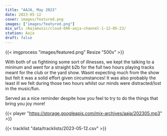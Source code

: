 ```yaml
---
title: "AAJA, May 2023"
date: 2023-05-12
cover: images/featured.png
images: ["images/featured.png"]
mix_url: /Aajamusic/cloud-696-aaja-channel-1-12-05-23/
station: Aaja
draft: false
---
```


{{< imgprocess "images/featured.png" Resize "500x" >}}

With both of us fightining some sort of illnesses, we kept the talking to a mininum and went for a straight b2b for the full two hours playing tracks meant for the club or the yard show. Wasnt expecting much from the show but felt it was a solid effort given circumstances! It was also probably the least ill we felt during those two hours whilst our minds were distracted/lost in the music/fun.  

Served as a nice reminder despite how you feel to try to do the things that bring you joy more!

{{< player "https://storage.googleapis.com/mix-archives/aaja/202305.mp3" >}}
 
{{< tracklist "data/tracklists/2023-05-12.csv" >}}

